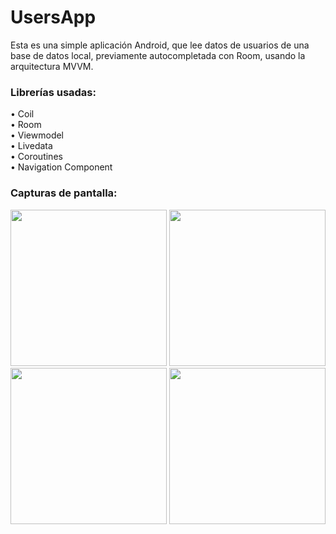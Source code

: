 # UsersApp
Esta es una simple aplicación Android, que lee datos de usuarios de una base de datos local, previamente autocompletada con Room, usando la arquitectura MVVM.

<h3>Librerías usadas:</h3>
• Coil
<br>
• Room
<br>
• Viewmodel
<br>
• Livedata
<br>
• Coroutines
<br>
• Navigation Component

<h3>Capturas de pantalla:</h3>

<div class="row">
      <img src="https://media-exp1.licdn.com/dms/image/C4E22AQFYxDIZorQquw/feedshare-shrink_1280/0/1636392945516?e=1639008000&v=beta&t=GM2kh5d_CrOVJRcRcQdFTs0K7v0AIZBeBHIkXH0Dxfk" width="250">
      <img src="https://media-exp1.licdn.com/dms/image/C4E22AQH_r-MzdEEwoQ/feedshare-shrink_1280/0/1636392945136?e=1639008000&v=beta&t=mYlzRVJQYFFLFDLUeHcjvOjfgrsO6_hW_kXBfGEPFHI" width="250">     
</div>

<div class="row">
      <img src="https://media-exp1.licdn.com/dms/image/C4E22AQEN-uVEGWuQLg/feedshare-shrink_1280/0/1636392945289?e=1639008000&v=beta&t=ENkoyIX0zBzvkjVD_2D7pXV6Skq2StTlU1w5z3xx7K8" width="250">
      <img src="https://media-exp1.licdn.com/dms/image/C4E22AQFLjdLzuAJwag/feedshare-shrink_1280/0/1636392945172?e=1639008000&v=beta&t=tnQz1Fpiy9xsg0-SEO3-hKMsCGc9ZTMrKJcFV9dx3sM" width="250">  
</div>
